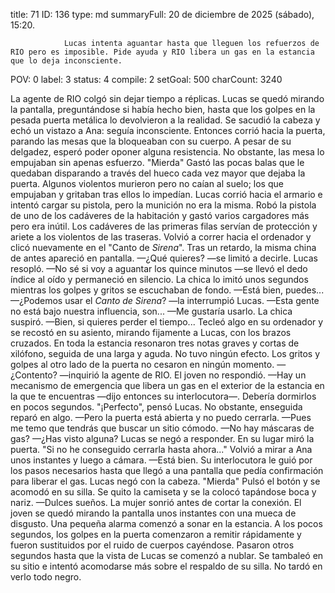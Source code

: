 title:          71
ID:             136
type:           md
summaryFull:    20 de diciembre de 2025 (sábado), 15:20.
                
                Lucas intenta aguantar hasta que lleguen los refuerzos de RIO pero es imposible. Pide ayuda y RIO libera un gas en la estancia que lo deja inconsciente.
POV:            0
label:          3
status:         4
compile:        2
setGoal:        500
charCount:      3240


La agente de RIO colgó sin dejar tiempo a réplicas.
Lucas se quedó mirando la pantalla, preguntándose si había hecho bien, hasta que los golpes en la pesada puerta metálica lo devolvieron a la realidad.
Se sacudió la cabeza y echó un vistazo a Ana: seguía inconsciente. Entonces corrió hacia la puerta, parando las mesas que la bloqueaban con su cuerpo.
A pesar de su delgadez, esperó poder oponer alguna resistencia. No obstante, las mesa lo empujaban sin apenas esfuerzo.
"Mierda"
Gastó las pocas balas que le quedaban disparando a través del hueco cada vez mayor que dejaba la puerta. Algunos violentos  murieron pero no caían al suelo; los que empujaban y gritaban tras ellos  lo impedían.
Lucas corrió hacia el armario e intentó cargar su pistola, pero la munición no era la misma. Robó la pistola de uno de los cadáveres de la habitación y gastó varios cargadores más pero era inútil. Los cadáveres de las primeras filas servían de protección y ariete a los violentos de las traseras.
Volvió a correr hacia el ordenador y clicó nuevamente en el "Canto de *Sirena*". Tras un retardo, la misma china de antes apareció en pantalla.
—¿Qué quieres? —se limitó a decirle.
Lucas resopló.
—No sé si voy a aguantar los quince minutos —se llevó el dedo índice al oído y permaneció en silencio. La chica lo imitó unos segundos mientras los golpes y gritos se escuchaban de fondo.
—Está bien, puedes...
—¿Podemos usar el *Canto de Sirena*? —la interrumpió Lucas.
—Esta gente no está bajo nuestra influencia, son...
—Me gustaría usarlo.
La chica suspiró.
—Bien, si quieres perder el tiempo...
Tecleó algo en su ordenador y se recostó en su asiento, mirando fijamente a Lucas, con los brazos cruzados.
En toda la estancia resonaron tres notas graves y cortas de xilófono, seguida de una larga y aguda.
No tuvo ningún efecto. Los gritos y golpes al otro lado de la puerta no cesaron en ningún momento.
—¿Contento? —inquirió la agente de RIO.
El joven no respondió.
—Hay un mecanismo de emergencia que libera un gas en el exterior de la estancia en la que te encuentras —dijo entonces su interlocutora—. Debería dormirlos en pocos segundos.
"¡Perfecto", pensó Lucas. No obstante, enseguida reparó en algo.
—Pero la puerta está abierta y no puedo cerrarla.
—Pues me temo que tendrás que buscar un sitio cómodo.
—No hay máscaras de gas?
—¿Has visto alguna?
Lucas se negó a responder. En su lugar miró la puerta.
"Si no he conseguido cerrarla hasta ahora..."
Volvió a mirar a Ana unos instantes y luego a cámara.
—Está bien.
Su interlocutora le guió por los pasos necesarios hasta que llegó a una pantalla que pedía confirmación para liberar el gas.
Lucas negó con la cabeza.
"Mierda"
Pulsó el botón y se acomodó en su silla. Se quito la camiseta y se la colocó tapándose boca y nariz.
—Dulces sueños.
La mujer sonrió antes de cortar la conexión.
El joven se quedó mirando la pantalla unos instantes con una mueca de disgusto.
Una pequeña alarma comenzó a sonar en la estancia. A los pocos segundos, los golpes en la puerta comenzaron a remitir rápidamente y fueron sustituidos por el ruido de cuerpos cayéndose.
Pasaron otros segundos hasta que la vista de Lucas se comenzó a nublar. Se tambaleó en su sitio e intentó acomodarse más sobre el respaldo de su silla.
No tardó en verlo todo negro.